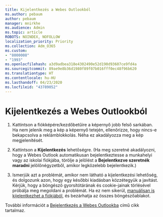 ```yaml
---
title: Kijelentkezés a Webes Outlookból
ms.author: pebaum
author: pebaum
manager: mnirkhe
ms.audience: Admin
ms.topic: article
ROBOTS: NOINDEX, NOFOLLOW
localization_priority: Priority
ms.collection: Adm_O365
ms.custom:
- "8000008"
- "1993"
ms.openlocfilehash: a3d9adbea318e4302490e52d190d93607ce9fd4a
ms.sourcegitcommit: 89ae9e8b36d1980f89f07b016fff0ec48f96b620
ms.translationtype: HT
ms.contentlocale: hu-HU
ms.lasthandoff: 04/23/2020
ms.locfileid: "43789052"
---
```

# <a name="sign-out-of-outlook-on-the-web"></a>Kijelentkezés a Webes Outlookból

1. Kattintson a fiókképére/kezdőbetűire a képernyő jobb felső sarkában. Ha nem jelenik meg a kép a képernyő tetején, ellenőrizze, hogy nincs-e bekapcsolva a reklámblokkolás. Néha ez akadályozza meg a kép megjelenítését.

2. Kattintson a **Kijelentkezés** lehetőségre. (Ha meg szeretné akadályozni, hogy a Webes Outlook automatikusan bejelentkeztesse a munkahelyi vagy az iskolai fiókjába, törölje a jelölést a **Bejelentkezve szeretnék maradni** jelölőnégyzetből, amikor legközelebb bejelentkezik.)

3. Ismerjük azt a problémát, amikor nem látható a kijelentkezési lehetőség, és dolgozunk azon, hogy egy későbbi kiadásban közzétegyük a javítást.  Kérjük, hogy a böngésző gyorsítótárának és cookie-jainak törlésével próbálja meg megoldani a problémát.  Ha ez nem sikerül, [manuálisan is kijelentkezhet a fiókjából](https://login.live.com/logout.srf), és bezárhatja az összes böngészőablakot.

További információt a [Bejelentkezés a Webes Outlookba](https://support.office.com/article/how-to-sign-in-to-outlook-on-the-web-763fab4d-0138-4814-b450-37fc286bcb79) című cikk tartalmaz.
